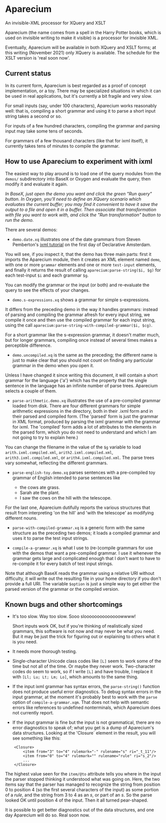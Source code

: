 # Aparecium
An invisible-XML processor for XQuery and XSLT

Aparecium (the name comes from a spell in the Harry Potter
books, which is used on invisible writing to make it visible)
is a processor for invisible XML.  

Eventually, Aparecium will be available in both XQuery and 
XSLT forms; at this writing (November 2021) only XQuery is
available.  The schedule for the XSLT version is 'real soon 
now'.

## Current status

In its current form, Aparecium is best regarded as a
proof of concept implementation, or a toy.  There may be
specialized situations in which it can be used in real 
applications, but it's currently a bit fragile and very 
slow.

For small inputs (say, under 100 characters), Aparecium works 
reasonably well: that is, compiling a short grammar and using it
to parse a short input string takes a second or so.

For inputs of a few hundred characters, compiling the grammar 
and parsing input may take some tens of seconds.  

For grammars of a few thousand characters (like that for ixml
itself), it currently takes tens of minutes to compile the
grammar.  

## How to use Aparecium to experiment with ixml

The easiest way to play around is to load one of the query modules
from the `demos/` subdirectory into BaseX or Oxygen and
evaluate the query, then modify it and evaluate it again.

*In BaseX, just open the demo you want and click the green "Run query"
button. In Oxygen, you'll need to define an XQuery scenario which
evaluates the current buffer; you may find it convenient to have it
save the output to a file and open it in a buffer.  Then associate
that transformation with file you want to work with, and click the
"Run transformation" button to run the demo.*

There are several demos:

* `demo.date.xq` illustrates one of the date grammars from Steven
Pemberton's
[ixml tutorial](https://homepages.cwi.nl/~steven/ixml/tutorial/tutorial.xhtml)
on the first day of Declarative Amsterdam.

You will see, if you inspect it, that the demo has three main parts:
first it imports the Aparecium module, then it creates an XML element
named `demo`,
with one or more `grammar` elements
and one or more `test-input` elements, and finally it
returns the result of calling `aparecium:parse-string($i, $g)`
for each test-input `$i` and each grammar `$g`.

You can modify the grammar or the input (or both) and re-evaluate
the query to see the effects of your changes.

* `demo.s-expressions.xq` shows a grammar for simple
s-expressions.

It differs from the preceding demo in the way it handles grammars:
instead of parsing and compiling the grammar afresh for every input
string, we compile it once and then use the compiled grammar for each
input string, using the call
`aparecium:parse-string-with-compiled-grammar($i, $cg)`.

For a short grammar like the s-expression grammar, it doesn't matter
much, but for longer grammars, compiling once instead of several times
makes a perceptible difference.

* `demo.uncompiled.xq` is the same as the preceding; the different
name is just to make clear that you should not count on finding any
particular grammar in the demo when you open it.

Unless I have changed it since writing this document, it will contain
a short grammar for the language {'a'} which has the property that the
single sentence in the language has an infinite number of parse trees.
Aparecium selects a couple of them.

* `parse-arithmetic.demo.xq` illustrates the use of a pre-compiled
grammar loaded from disk.  There are four different grammars for
simple arithmetic expressions in the directory, both in their .ixml
form and in their parsed and compiled form.  (The 'parsed' form is
just the grammar in XML format, produced by parsing the ixml grammar
with the grammar for ixml.  The 'compiled' form adds a lot of
attributes to the elements in the parsed form, which you do not need
to understand and which I am not going to try to explain here.)

You can change the filename in the value of the `$g` variable to load
`arith.ixml.compiled.xml`, `arith2.ixml.compiled.xml`,
`arith3.ixml.compiled.xml`, or `arith4.ixml.compiled.xml`.  The parse
trees vary somewhat, reflecting the different grammars.

* `parse-english-toy.demo.xq` parses sentences with a pre-compiled
toy grammar of English intended to parse sentences like

    * the cows ate grass.
    * Sarah ate the plant.
    * I saw the cows on the hill with the telescope.

For the last one, Aparecium dutifully reports the various structures
that result from interpreting 'on the hill' and 'with the telescope'
as modifying different nouns.

* `parse-with-compiled-grammar.xq` is a generic form with
the same structure as the preceding two demos; it loads a
compiled grammar and uses it to parse the test input strings.

* `compile-a-grammar.xq` is what I use to (re-)compile grammars
for use with the demos that want a pre-compiled grammar.  I use it
whenever the grammar gets large and complicated enough that I don't
want to have to re-compile it for every batch of test input strings.

Note that although BaseX reads the grammar using a relative URI
without difficulty, it will write out the resulting file in your home
directory if you don't provide a full URI.  The variable `$option` is
just a simple way to get either the parsed version of the grammar
or the compiled version.


## Known bugs and other shortcomings

* It's too slow.  Way too slow.  Sooo sloooooooooooooowwww!

  Short inputs work OK, but if you're thinking of realistically
  sized grammars, this software is not now and may never be what
  you need. But it may be just the trick for figuring out or 
  explaining to others what it is you need.

* It needs more thorough testing.

* Single-character Unicode class codes like `[L]` seem to work
some of the time but not all of the time.  Or maybe they never
work.  Two-character codes do seem to work, so if I write
`[L]` and have trouble, I replace it with `[Ll; Lu; Lt; Lm; Lo]`,
which amounts to the same thing.

* If the input ixml grammar has syntax errors, the `parse-string()`
function does not produce useful error diagnostics.  To debug 
syntax errors in the input grammar, at the moment it's probably best to work
with the `parse` option of `compile-a-grammar.xqm`.  That does not 
help with semantic errors like references to undefined nonterminals,
which Aparecium does not currently report.

* If the input grammar is fine but the input is not grammatical,
there are no error diagnostics to speak of; what you get is a
dump of Aparecium's data structures.  Looking at the 'Closure`
element in the result, you will see something like this:

```
    <Closure>
        <item from="3" to="4" rulemark="-" rulename="s" ri="_t_11"/>
        <item from="0" to="4" rulemark="" rulename="rule" ri="s_2"/>
        ...
    </Closure>
```
  The highest value seen for the `item/@to` attribute tells you where in
  the input the parser stopped thinking it understood what was going on.
  Here, the two items say that the parser has managed to recognize the
  string from position 0 to position 4 (so the first several characters of
  the input) as some portion of a *rule*, and the string from 3 to 4 as
  an *s*, or part of an *s*.  So the parse looked OK until position 4 of
  the input.  Then it all turned pear-shaped.

  It is possible to get better diagnostics out of the data structures,
  and one day Aparecium will do so.  Real soon now.
